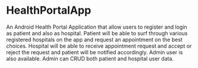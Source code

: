 # HealthPortalApp
An Android Health Portal Application that allow users to register and login as patient and also as hospital. Patient will be able to surf through various registered hospitals on the app and request an appointment on the best choices.
Hospital will be able to receive appointment request and  accept or reject the request and patient will be notified accordingly.
Admin user is also available. Admin can CRUD both patient and hospital user data. 
